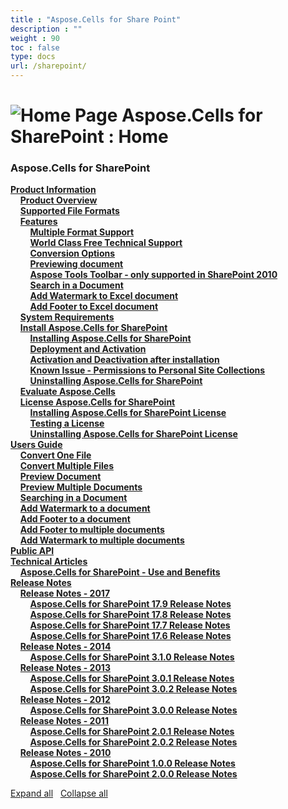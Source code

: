 ```yaml
---
title : "Aspose.Cells for Share Point" 
description : "" 
weight : 90 
toc : false
type: docs
url: /sharepoint/
---
```


# ![Home Page](https://docs2.aspose.com/cells/sharepoint/images/icons/contenttypes/home_page_16.png) Aspose.Cells for SharePoint : Home 


### Aspose.Cells for SharePoint

[**Product Information**](https://docs2.aspose.com/cells/sharepoint/productinformation/)    
&nbsp;&nbsp;&nbsp;&nbsp;[**Product Overview**](https://docs2.aspose.com/cells/sharepoint/productinformation/product+overview)    
&nbsp;&nbsp;&nbsp;&nbsp;[**Supported File Formats**](https://docs2.aspose.com/cells/sharepoint/productinformation/supported+file+formats)    
&nbsp;&nbsp;&nbsp;&nbsp;[**Features**](https://docs2.aspose.com/cells/sharepoint/productinformation/features/)    
&nbsp;&nbsp;&nbsp;&nbsp;&nbsp;&nbsp;&nbsp;&nbsp;[**Multiple Format Support**](https://docs2.aspose.com/cells/sharepoint/productinformation/features/multiple+format+support)    
&nbsp;&nbsp;&nbsp;&nbsp;&nbsp;&nbsp;&nbsp;&nbsp;[**World Class Free Technical Support**](https://docs2.aspose.com/cells/sharepoint/productinformation/features/world+class+free+technical+support)    
&nbsp;&nbsp;&nbsp;&nbsp;&nbsp;&nbsp;&nbsp;&nbsp;[**Conversion Options**](https://docs2.aspose.com/cells/sharepoint/productinformation/features/conversion+options)    
&nbsp;&nbsp;&nbsp;&nbsp;&nbsp;&nbsp;&nbsp;&nbsp;[**Previewing document**](https://docs2.aspose.com/cells/sharepoint/productinformation/features/previewing+document)    
&nbsp;&nbsp;&nbsp;&nbsp;&nbsp;&nbsp;&nbsp;&nbsp;[**Aspose Tools Toolbar - only supported in SharePoint 2010**](https://docs2.aspose.com/cells/sharepoint/productinformation/features/aspose+tools+toolbar+-+only+supported+in+sharepoint+2010)    
&nbsp;&nbsp;&nbsp;&nbsp;&nbsp;&nbsp;&nbsp;&nbsp;[**Search in a Document**](https://docs2.aspose.com/cells/sharepoint/productinformation/features/search+in+a+document)    
&nbsp;&nbsp;&nbsp;&nbsp;&nbsp;&nbsp;&nbsp;&nbsp;[**Add Watermark to Excel document**](https://docs2.aspose.com/cells/sharepoint/productinformation/features/add+watermark+to+excel+document)    
&nbsp;&nbsp;&nbsp;&nbsp;&nbsp;&nbsp;&nbsp;&nbsp;[**Add Footer to Excel document**](https://docs2.aspose.com/cells/sharepoint/productinformation/features/add+footer+to+excel+document)    
&nbsp;&nbsp;&nbsp;&nbsp;[**System Requirements**](https://docs2.aspose.com/cells/sharepoint/productinformation/system+requirements)    
&nbsp;&nbsp;&nbsp;&nbsp;[**Install Aspose.Cells for SharePoint**](https://docs2.aspose.com/cells/sharepoint/productinformation/install/)    
&nbsp;&nbsp;&nbsp;&nbsp;&nbsp;&nbsp;&nbsp;&nbsp;[**Installing Aspose.Cells for SharePoint**](https://docs2.aspose.com/cells/sharepoint/productinformation/install/installing+aspose.cells+for+sharepoint)    
&nbsp;&nbsp;&nbsp;&nbsp;&nbsp;&nbsp;&nbsp;&nbsp;[**Deployment and Activation**](https://docs2.aspose.com/cells/sharepoint/productinformation/install/deployment+and+activation)    
&nbsp;&nbsp;&nbsp;&nbsp;&nbsp;&nbsp;&nbsp;&nbsp;[**Activation and Deactivation after installation**](https://docs2.aspose.com/cells/sharepoint/productinformation/install/activation+and+deactivation+after+installation)    
&nbsp;&nbsp;&nbsp;&nbsp;&nbsp;&nbsp;&nbsp;&nbsp;[**Known Issue - Permissions to Personal Site Collections**](https://docs2.aspose.com/cells/sharepoint/productinformation/install/known+issue+-+permissions+to+personal+site+collections)    
&nbsp;&nbsp;&nbsp;&nbsp;&nbsp;&nbsp;&nbsp;&nbsp;[**Uninstalling Aspose.Cells for SharePoint**](https://docs2.aspose.com/cells/sharepoint/productinformation/install/uninstalling+aspose.cells+for+sharepoint)    
&nbsp;&nbsp;&nbsp;&nbsp;[**Evaluate Aspose.Cells**](https://docs2.aspose.com/cells/sharepoint/productinformation/evaluate+aspose.cells)    
&nbsp;&nbsp;&nbsp;&nbsp;[**License Aspose.Cells for SharePoint**](https://docs2.aspose.com/cells/sharepoint/productinformation/license/)    
&nbsp;&nbsp;&nbsp;&nbsp;&nbsp;&nbsp;&nbsp;&nbsp;[**Installing Aspose.Cells for SharePoint License**](https://docs2.aspose.com/cells/sharepoint/productinformation/license/installing+aspose.cells+for+sharepoint+license)    
&nbsp;&nbsp;&nbsp;&nbsp;&nbsp;&nbsp;&nbsp;&nbsp;[**Testing a License**](https://docs2.aspose.com/cells/sharepoint/productinformation/license/testing+a+license)    
&nbsp;&nbsp;&nbsp;&nbsp;&nbsp;&nbsp;&nbsp;&nbsp;[**Uninstalling Aspose.Cells for SharePoint License**](https://docs2.aspose.com/cells/sharepoint/productinformation/license/uninstalling+aspose.cells+for+sharepoint+license)    
[**Users Guide**](https://docs2.aspose.com/cells/sharepoint/usersguide/)    
&nbsp;&nbsp;&nbsp;&nbsp;[**Convert One File**](https://docs2.aspose.com/cells/sharepoint/usersguide/convert+one+file)    
&nbsp;&nbsp;&nbsp;&nbsp;[**Convert Multiple Files**](https://docs2.aspose.com/cells/sharepoint/usersguide/convert+multiple+files)    
&nbsp;&nbsp;&nbsp;&nbsp;[**Preview Document**](https://docs2.aspose.com/cells/sharepoint/usersguide/preview+document)    
&nbsp;&nbsp;&nbsp;&nbsp;[**Preview Multiple Documents**](https://docs2.aspose.com/cells/sharepoint/usersguide/preview+multiple+documents)    
&nbsp;&nbsp;&nbsp;&nbsp;[**Searching in a Document**](https://docs2.aspose.com/cells/sharepoint/usersguide/searching+in+a+document)    
&nbsp;&nbsp;&nbsp;&nbsp;[**Add Watermark to a document**](https://docs2.aspose.com/cells/sharepoint/usersguide/add+watermark+to+a+document)    
&nbsp;&nbsp;&nbsp;&nbsp;[**Add Footer to a document**](https://docs2.aspose.com/cells/sharepoint/usersguide/add+footer+to+a+document)    
&nbsp;&nbsp;&nbsp;&nbsp;[**Add Footer to multiple documents**](https://docs2.aspose.com/cells/sharepoint/usersguide/add+footer+to+multiple+documents)    
&nbsp;&nbsp;&nbsp;&nbsp;[**Add Watermark to multiple documents**](https://docs2.aspose.com/cells/sharepoint/usersguide/add+watermark+to+multiple+documents)    
[**Public API**](https://docs2.aspose.com/cells/sharepoint/public+api)    
[**Technical Articles**](https://docs2.aspose.com/cells/sharepoint/technicalarticles/)    
&nbsp;&nbsp;&nbsp;&nbsp;[**Aspose.Cells for SharePoint - Use and Benefits**](https://docs2.aspose.com/cells/sharepoint/technicalarticles/aspose.cells+for+sharepoint+-+use+and+benefits)    
[**Release Notes**](https://docs2.aspose.com/cells/sharepoint/releasenotes/)    
&nbsp;&nbsp;&nbsp;&nbsp;[**Release Notes - 2017**](https://docs2.aspose.com/cells/sharepoint/releasenotes/2017/)    
&nbsp;&nbsp;&nbsp;&nbsp;&nbsp;&nbsp;&nbsp;&nbsp;[**Aspose.Cells for SharePoint 17.9 Release Notes**](https://docs2.aspose.com/cells/sharepoint/releasenotes/2017/aspose.cells+for+sharepoint+17.9+release+notes)    
&nbsp;&nbsp;&nbsp;&nbsp;&nbsp;&nbsp;&nbsp;&nbsp;[**Aspose.Cells for SharePoint 17.8 Release Notes**](https://docs2.aspose.com/cells/sharepoint/releasenotes/2017/aspose.cells+for+sharepoint+17.8+release+notes)    
&nbsp;&nbsp;&nbsp;&nbsp;&nbsp;&nbsp;&nbsp;&nbsp;[**Aspose.Cells for SharePoint 17.7 Release Notes**](https://docs2.aspose.com/cells/sharepoint/releasenotes/2017/aspose.cells+for+sharepoint+17.7+release+notes)    
&nbsp;&nbsp;&nbsp;&nbsp;&nbsp;&nbsp;&nbsp;&nbsp;[**Aspose.Cells for SharePoint 17.6 Release Notes**](https://docs2.aspose.com/cells/sharepoint/releasenotes/2017/aspose.cells+for+sharepoint+17.6+release+notes)    
&nbsp;&nbsp;&nbsp;&nbsp;[**Release Notes - 2014**](https://docs2.aspose.com/cells/sharepoint/releasenotes/2014/)    
&nbsp;&nbsp;&nbsp;&nbsp;&nbsp;&nbsp;&nbsp;&nbsp;[**Aspose.Cells for SharePoint 3.1.0 Release Notes**](https://docs2.aspose.com/cells/sharepoint/releasenotes/2014/aspose.cells+for+sharepoint+3.1.0+release+notes)    
&nbsp;&nbsp;&nbsp;&nbsp;[**Release Notes - 2013**](https://docs2.aspose.com/cells/sharepoint/releasenotes/2013/)    
&nbsp;&nbsp;&nbsp;&nbsp;&nbsp;&nbsp;&nbsp;&nbsp;[**Aspose.Cells for SharePoint 3.0.1 Release Notes**](https://docs2.aspose.com/cells/sharepoint/releasenotes/2013/aspose.cells+for+sharepoint+3.0.1+release+notes)    
&nbsp;&nbsp;&nbsp;&nbsp;&nbsp;&nbsp;&nbsp;&nbsp;[**Aspose.Cells for SharePoint 3.0.2 Release Notes**](https://docs2.aspose.com/cells/sharepoint/releasenotes/2013/aspose.cells+for+sharepoint+3.0.2+release+notes)    
&nbsp;&nbsp;&nbsp;&nbsp;[**Release Notes - 2012**](https://docs2.aspose.com/cells/sharepoint/releasenotes/2012/)    
&nbsp;&nbsp;&nbsp;&nbsp;&nbsp;&nbsp;&nbsp;&nbsp;[**Aspose.Cells for SharePoint 3.0.0 Release Notes**](https://docs2.aspose.com/cells/sharepoint/releasenotes/2012/aspose.cells+for+sharepoint+3.0.0+release+notes)    
&nbsp;&nbsp;&nbsp;&nbsp;[**Release Notes - 2011**](https://docs2.aspose.com/cells/sharepoint/releasenotes/2011/)    
&nbsp;&nbsp;&nbsp;&nbsp;&nbsp;&nbsp;&nbsp;&nbsp;[**Aspose.Cells for SharePoint 2.0.1 Release Notes**](https://docs2.aspose.com/cells/sharepoint/releasenotes/2011/aspose.cells+for+sharepoint+2.0.1+release+notes)    
&nbsp;&nbsp;&nbsp;&nbsp;&nbsp;&nbsp;&nbsp;&nbsp;[**Aspose.Cells for SharePoint 2.0.2 Release Notes**](https://docs2.aspose.com/cells/sharepoint/releasenotes/2011/aspose.cells+for+sharepoint+2.0.2+release+notes)    
&nbsp;&nbsp;&nbsp;&nbsp;[**Release Notes - 2010**](https://docs2.aspose.com/cells/sharepoint/releasenotes/2010/)    
&nbsp;&nbsp;&nbsp;&nbsp;&nbsp;&nbsp;&nbsp;&nbsp;[**Aspose.Cells for SharePoint 1.0.0 Release Notes**](https://docs2.aspose.com/cells/sharepoint/releasenotes/2010/aspose.cells+for+sharepoint+1.0.0+release+notes)    
&nbsp;&nbsp;&nbsp;&nbsp;&nbsp;&nbsp;&nbsp;&nbsp;[**Aspose.Cells for SharePoint 2.0.0 Release Notes**](https://docs2.aspose.com/cells/sharepoint/releasenotes/2010/aspose.cells+for+sharepoint+2.0.0+release+notes)    

[Expand all](#)   [Collapse all](#)

           

